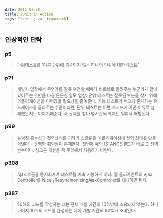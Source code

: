 ```yaml
---
date: 2011-08-08
title: JUnit in Action
tags: [test, java, framework]
---
```


## 인상적인 단락

### p5
> 단위테스트를 '다른 단위에 종속되지 않는 하나의 단위에 대한 테스트'

### p71
> 개발자 입장에서 무언가를 잘못 수정할 때마다 바로바로 알려주는 누군가가 곁에 있어주는 것만큼 마음 든든한 일도 업삳.
> 단위 테스트는 잘못된 부분을 찾기 위해 어플리케이션을 디버깅할 필요성을 줄여준다. 기능 테스트가 버그가 존재하는 유즈케이스를 골라주는 수준이라면, 단위 테스트는 어떤 메서드가 어떤 이유로 실패했는지도 이야기해준다. 즉 문제를 찾아 몇시간씩 헤매던 일에서 해방된다.

### p99
> 숨겨진 종속성과 전역상태를 피하라
> 싱글톤은 애플리케이션에 전역 상태를 만들어낸다는 명백한 취약점이 존재한다. 첫번째 예의 ISTANCE 필드가 바로 그 전역 변수이다. 싱그톤 패턴을 꼭 주의해서 사용하기 바란다.

### p308
> Ajax 호출을 통시화시켜 테스트를 예측 가능하게 하라. 웹 클라이언트의 Ajax Controller를 NicelyResynchronizingAjaxController로 대체하면 된다.

### p387
> 90%의 코드를 작성하는 데는 전체 개발 기간의 10%밖에 소요되지 않는다. 허나 나머지 10%의  코드를 완성하는 데에 개발 기간의 90%가 소비된다.

